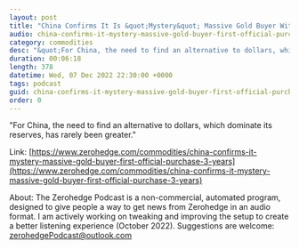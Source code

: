 ```yaml
---
layout: post
title: "China Confirms It Is &quot;Mystery&quot; Massive Gold Buyer With First Official Purchase In 3 Years"
audio: china-confirms-it-mystery-massive-gold-buyer-first-official-purchase-3-years-1
category: commodities
desc: "&quot;For China, the need to find an alternative to dollars, which dominate its reserves, has rarely been greater.&quot;"
duration: 00:06:18
length: 378
datetime: Wed, 07 Dec 2022 22:30:00 +0000
tags: podcast
guid: china-confirms-it-mystery-massive-gold-buyer-first-official-purchase-3-years-0
order: 0
---
```

&quot;For China, the need to find an alternative to dollars, which dominate its reserves, has rarely been greater.&quot;

Link: [https://www.zerohedge.com/commodities/china-confirms-it-mystery-massive-gold-buyer-first-official-purchase-3-years](https://www.zerohedge.com/commodities/china-confirms-it-mystery-massive-gold-buyer-first-official-purchase-3-years)

About: The Zerohedge Podcast is a non-commercial, automated program, designed to give people a way to get news from Zerohedge in an audio format.  I am actively working on tweaking and improving the setup to create a better listening experience (October 2022).  Suggestions are welcome: [zerohedgePodcast@outlook.com](mailto:zerohedgePodcast@outlook.com)